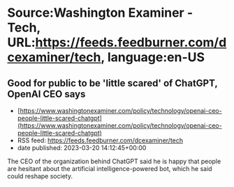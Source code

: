 # Source:Washington Examiner - Tech, URL:https://feeds.feedburner.com/dcexaminer/tech, language:en-US

## Good for public to be 'little scared' of ChatGPT, OpenAI CEO says
 - [https://www.washingtonexaminer.com/policy/technology/openai-ceo-people-little-scared-chatgpt](https://www.washingtonexaminer.com/policy/technology/openai-ceo-people-little-scared-chatgpt)
 - RSS feed: https://feeds.feedburner.com/dcexaminer/tech
 - date published: 2023-03-20 14:12:45+00:00

The CEO of the organization behind ChatGPT said he is happy that people are hesitant about the artificial intelligence-powered bot, which he said could reshape society.

